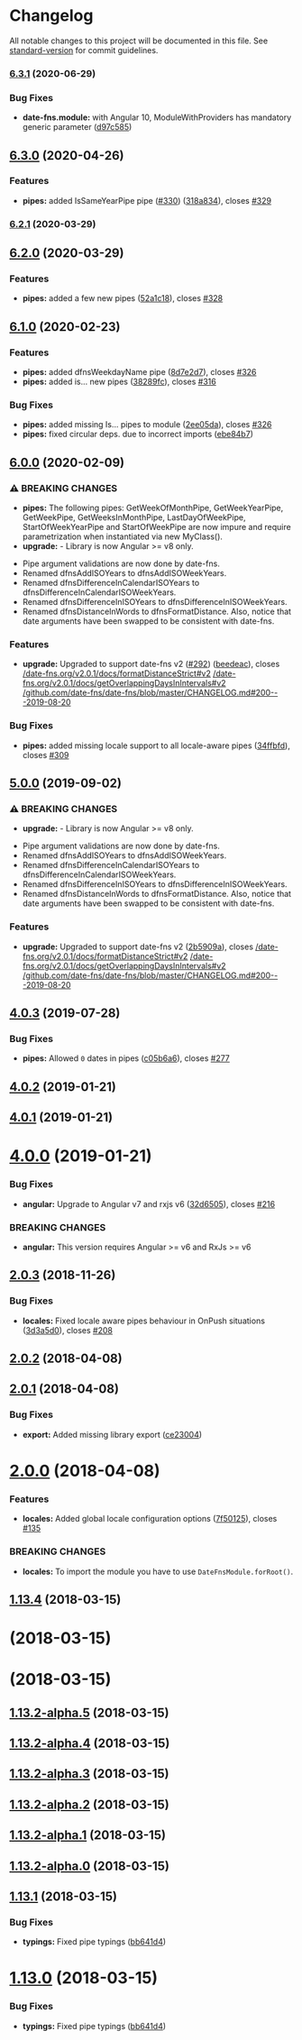 # Changelog

All notable changes to this project will be documented in this file. See [standard-version](https://github.com/conventional-changelog/standard-version) for commit guidelines.

### [6.3.1](https://github.com/joanllenas/ngx-date-fns/compare/v6.3.0...v6.3.1) (2020-06-29)


### Bug Fixes

* **date-fns.module:** with Angular 10, ModuleWithProviders has mandatory generic parameter ([d97c585](https://github.com/joanllenas/ngx-date-fns/commit/d97c5851e0b382814420c2dfc934870de7ff145d))

## [6.3.0](https://github.com/joanllenas/ngx-date-fns/compare/v6.2.1...v6.3.0) (2020-04-26)


### Features

* **pipes:** added IsSameYearPipe pipe ([#330](https://github.com/joanllenas/ngx-date-fns/issues/330)) ([318a834](https://github.com/joanllenas/ngx-date-fns/commit/318a834a336ee81125636a0d3113f70e8dd01441)), closes [#329](https://github.com/joanllenas/ngx-date-fns/issues/329)

### [6.2.1](https://github.com/joanllenas/ngx-date-fns/compare/v6.2.0...v6.2.1) (2020-03-29)

## [6.2.0](https://github.com/joanllenas/ngx-date-fns/compare/v6.1.0...v6.2.0) (2020-03-29)


### Features

* **pipes:** added a few new pipes ([52a1c18](https://github.com/joanllenas/ngx-date-fns/commit/52a1c185d281abf6ee616adfef7be30d9e74f8e1)), closes [#328](https://github.com/joanllenas/ngx-date-fns/issues/328)

## [6.1.0](https://github.com/joanllenas/ngx-date-fns/compare/v6.0.0...v6.1.0) (2020-02-23)


### Features

* **pipes:** added dfnsWeekdayName pipe ([8d7e2d7](https://github.com/joanllenas/ngx-date-fns/commit/8d7e2d79f08f964ab76a9fe2bb2e669777adc7a1)), closes [#326](https://github.com/joanllenas/ngx-date-fns/issues/326)
* **pipes:** added is... new pipes ([38289fc](https://github.com/joanllenas/ngx-date-fns/commit/38289fc7829627e4bfdde096b69ff9c3d7d2e309)), closes [#316](https://github.com/joanllenas/ngx-date-fns/issues/316)


### Bug Fixes

* **pipes:** added missing Is... pipes to module ([2ee05da](https://github.com/joanllenas/ngx-date-fns/commit/2ee05dabcda5b8e6e9f812b9ef4b00897a093505)), closes [#326](https://github.com/joanllenas/ngx-date-fns/issues/326)
* **pipes:** fixed circular deps. due to incorrect imports ([ebe84b7](https://github.com/joanllenas/ngx-date-fns/commit/ebe84b76e56e1e64ac868cd3ca069040f9060464))

## [6.0.0](https://github.com/joanllenas/ngx-date-fns/compare/v4.0.3...v6.0.0) (2020-02-09)


### ⚠ BREAKING CHANGES

* **pipes:** The following pipes: GetWeekOfMonthPipe, GetWeekYearPipe, GetWeekPipe,
GetWeeksInMonthPipe, LastDayOfWeekPipe, StartOfWeekYearPipe and StartOfWeekPipe are now impure and
require parametrization when instantiated via new MyClass().
* **upgrade:** - Library is now Angular >= v8 only.
- Pipe argument validations are now done by date-fns.
- Renamed dfnsAddISOYears to dfnsAddISOWeekYears.
- Renamed dfnsDifferenceInCalendarISOYears to dfnsDifferenceInCalendarISOWeekYears.
- Renamed dfnsDifferenceInISOYears to dfnsDifferenceInISOWeekYears.
- Renamed dfnsDistanceInWords to dfnsFormatDistance. Also, notice that date arguments have been swapped to be consistent with date-fns.

### Features

* **upgrade:** Upgraded to support date-fns v2 ([#292](https://github.com/joanllenas/ngx-date-fns/issues/292)) ([beedeac](https://github.com/joanllenas/ngx-date-fns/commit/beedeac0799d1869b7f0add24206b7696a1a6d4a)), closes [/date-fns.org/v2.0.1/docs/formatDistanceStrict#v2](https://github.com/joanllenas//date-fns.org/v2.0.1/docs/formatDistanceStrict/issues/v2) [/date-fns.org/v2.0.1/docs/getOverlappingDaysInIntervals#v2](https://github.com/joanllenas//date-fns.org/v2.0.1/docs/getOverlappingDaysInIntervals/issues/v2) [/github.com/date-fns/date-fns/blob/master/CHANGELOG.md#200---2019-08-20](https://github.com/joanllenas//github.com/date-fns/date-fns/blob/master/CHANGELOG.md/issues/200---2019-08-20)


### Bug Fixes

* **pipes:** added missing locale support to all locale-aware pipes ([34ffbfd](https://github.com/joanllenas/ngx-date-fns/commit/34ffbfd7c60b235b0793b9cc915290f1bc0f48cd)), closes [#309](https://github.com/joanllenas/ngx-date-fns/issues/309)

## [5.0.0](https://github.com/joanllenas/ngx-date-fns/compare/v4.0.3...v5.0.0) (2019-09-02)


### ⚠ BREAKING CHANGES

* **upgrade:** - Library is now Angular >= v8 only.
- Pipe argument validations are now done by date-fns.
- Renamed dfnsAddISOYears to dfnsAddISOWeekYears.
- Renamed dfnsDifferenceInCalendarISOYears to dfnsDifferenceInCalendarISOWeekYears.
- Renamed dfnsDifferenceInISOYears to dfnsDifferenceInISOWeekYears.
- Renamed dfnsDistanceInWords to dfnsFormatDistance. Also, notice that date arguments have been swapped to be consistent with date-fns.

### Features

* **upgrade:** Upgraded to support date-fns v2 ([2b5909a](https://github.com/joanllenas/ngx-date-fns/commit/2b5909a)), closes [/date-fns.org/v2.0.1/docs/formatDistanceStrict#v2](https://github.com/joanllenas//date-fns.org/v2.0.1/docs/formatDistanceStrict/issues/v2) [/date-fns.org/v2.0.1/docs/getOverlappingDaysInIntervals#v2](https://github.com/joanllenas//date-fns.org/v2.0.1/docs/getOverlappingDaysInIntervals/issues/v2) [/github.com/date-fns/date-fns/blob/master/CHANGELOG.md#200---2019-08-20](https://github.com/joanllenas//github.com/date-fns/date-fns/blob/master/CHANGELOG.md/issues/200---2019-08-20)

<a name="4.0.3"></a>
## [4.0.3](https://github.com/joanllenas/ngx-date-fns/compare/v4.0.2...v4.0.3) (2019-07-28)


### Bug Fixes

* **pipes:** Allowed `0` dates in pipes ([c05b6a6](https://github.com/joanllenas/ngx-date-fns/commit/c05b6a6)), closes [#277](https://github.com/joanllenas/ngx-date-fns/issues/277)



<a name="4.0.2"></a>
## [4.0.2](https://github.com/joanllenas/ngx-date-fns/compare/v4.0.1...v4.0.2) (2019-01-21)



<a name="4.0.1"></a>
## [4.0.1](https://github.com/joanllenas/ngx-date-fns/compare/v4.0.0...v4.0.1) (2019-01-21)



<a name="4.0.0"></a>
# [4.0.0](https://github.com/joanllenas/ngx-date-fns/compare/v3.0.2...v4.0.0) (2019-01-21)


### Bug Fixes

* **angular:** Upgrade to Angular v7 and rxjs v6 ([32d6505](https://github.com/joanllenas/ngx-date-fns/commit/32d6505)), closes [#216](https://github.com/joanllenas/ngx-date-fns/issues/216)


### BREAKING CHANGES

* **angular:** This version requires Angular >= v6 and RxJs >= v6



<a name="2.0.3"></a>
## [2.0.3](https://github.com/joanllenas/ngx-date-fns/compare/v2.0.2...v2.0.3) (2018-11-26)


### Bug Fixes

* **locales:** Fixed locale aware pipes behaviour in OnPush situations ([3d3a5d0](https://github.com/joanllenas/ngx-date-fns/commit/3d3a5d0)), closes [#208](https://github.com/joanllenas/ngx-date-fns/issues/208)



<a name="2.0.2"></a>
## [2.0.2](https://github.com/joanllenas/ngx-date-fns/compare/v2.0.1...v2.0.2) (2018-04-08)



<a name="2.0.1"></a>
## [2.0.1](https://github.com/joanllenas/ngx-date-fns/compare/v2.0.0...v2.0.1) (2018-04-08)


### Bug Fixes

* **export:** Added missing library export ([ce23004](https://github.com/joanllenas/ngx-date-fns/commit/ce23004))



<a name="2.0.0"></a>
# [2.0.0](https://github.com/joanllenas/ngx-date-fns/compare/v1.13.4...v2.0.0) (2018-04-08)


### Features

* **locales:** Added global locale configuration options ([7f50125](https://github.com/joanllenas/ngx-date-fns/commit/7f50125)), closes [#135](https://github.com/joanllenas/ngx-date-fns/issues/135)


### BREAKING CHANGES

* **locales:** To import the module you have to use `DateFnsModule.forRoot()`.



<a name="1.13.4"></a>
## [1.13.4](https://github.com/joanllenas/ngx-date-fns/compare/v1.13.3...v1.13.4) (2018-03-15)



<a name=""></a>
# [](https://github.com/joanllenas/ngx-date-fns/compare/v1.13.2-alpha.5...v) (2018-03-15)



<a name=""></a>
# [](https://github.com/joanllenas/ngx-date-fns/compare/v1.13.2-alpha.5...v) (2018-03-15)



<a name="1.13.2-alpha.5"></a>
## [1.13.2-alpha.5](https://github.com/joanllenas/ngx-date-fns/compare/v1.13.2-alpha.4...v1.13.2-alpha.5) (2018-03-15)



<a name="1.13.2-alpha.4"></a>
## [1.13.2-alpha.4](https://github.com/joanllenas/ngx-date-fns/compare/v1.13.2-alpha.3...v1.13.2-alpha.4) (2018-03-15)



<a name="1.13.2-alpha.3"></a>
## [1.13.2-alpha.3](https://github.com/joanllenas/ngx-date-fns/compare/v1.13.2-alpha.2...v1.13.2-alpha.3) (2018-03-15)



<a name="1.13.2-alpha.2"></a>
## [1.13.2-alpha.2](https://github.com/joanllenas/ngx-date-fns/compare/v1.13.2-alpha.1...v1.13.2-alpha.2) (2018-03-15)



<a name="1.13.2-alpha.1"></a>
## [1.13.2-alpha.1](https://github.com/joanllenas/ngx-date-fns/compare/v1.13.2-alpha.0...v1.13.2-alpha.1) (2018-03-15)



<a name="1.13.2-alpha.0"></a>
## [1.13.2-alpha.0](https://github.com/joanllenas/ngx-date-fns/compare/v1.13.1...v1.13.2-alpha.0) (2018-03-15)



<a name="1.13.1"></a>
## [1.13.1](https://github.com/joanllenas/ngx-date-fns/compare/v1.12.0...v1.13.1) (2018-03-15)


### Bug Fixes

* **typings:** Fixed pipe typings ([bb641d4](https://github.com/joanllenas/ngx-date-fns/commit/bb641d4))



<a name="1.13.0"></a>
# [1.13.0](https://github.com/joanllenas/ngx-date-fns/compare/v1.12.0...v1.13.0) (2018-03-15)


### Bug Fixes

* **typings:** Fixed pipe typings ([bb641d4](https://github.com/joanllenas/ngx-date-fns/commit/bb641d4))
